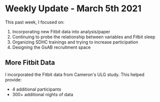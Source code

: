 # Weekly Update - March 5th 2021
This past week, I focused on:
1. Incorporating new Fitbit data into analysis/paper
2. Continuing to probe the relationship between variables and Fitbit sleep
3. Organizing SDHC trainings and trying to increase participation
4. Designing the GsAB recruitment space

## More Fitbit Data
I incorporated the Fitbit data from Cameron's ULG study. This helped provide:
* 4 additional participants
* 300+ additional nights of data

<a href=https://github.com/intelligent-environments-lab/utx000/blob/master/reports/figures/fitbit_summary/fitbit-number_nights_recorded-ux_s20.pdf)></a>
